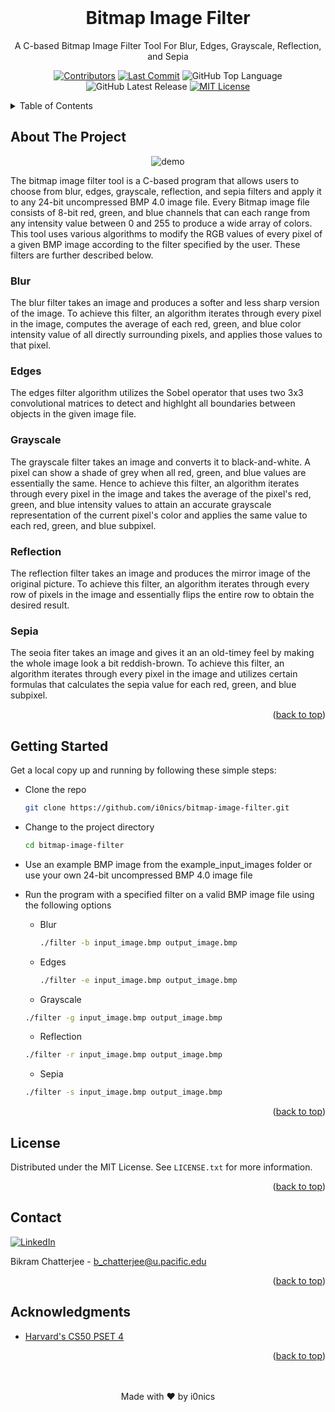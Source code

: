 <div id="top"></div>
  
<div align="center">
  <br>
  
  # Bitmap Image Filter
  A C-based Bitmap Image Filter Tool For Blur, Edges, Grayscale, Reflection, and Sepia
  
  [![Contributors][contributors-shield]][contributors-url]
  [![Last Commit][last-commit-shield]][last-commit-url]
  ![GitHub Top Language][shield-github-top-language]
  ![GitHub Latest Release][shield-github-latest-release]
  [![MIT License][license-shield]][license-url]
</div>

<!-- TABLE OF CONTENTS -->
<details id="table_of_contents">
  <summary>Table of Contents</summary>

  - [About The Project](#about-the-project)
    - [Blur](#blur)
    - [Edges](#edges)
    - [Grayscale](#grayscale)
    - [Reflection](#reflection)
    - [Sepia](#sepia)
  - [Getting Started](#getting-started)
  - [License](#license)
  - [Contact](#contact)
  - [Acknowledgments](#acknowledgments)

</details>

<!-- ABOUT THE PROJECT -->
## About The Project

<div align="center">
  
  ![demo][demo] 
  
</div>

The bitmap image filter tool is a C-based program that allows users to choose from blur, edges, grayscale, reflection, and sepia filters and apply it to any 24-bit uncompressed BMP 4.0 image file. Every Bitmap image file consists of 8-bit red, green, and blue channels that can each range from any intensity value between 0 and 255 to produce a wide array of colors. This tool uses various algorithms to modify the RGB values of every pixel of a given BMP image according to the filter specified by the user. These filters are further described below.

### Blur
The blur filter takes an image and produces a softer and less sharp version of the image. To achieve this filter, an algorithm iterates through every pixel in the image, computes the average of each red, green, and blue color intensity value of all directly surrounding pixels, and applies those values to that pixel.

### Edges
The edges filter algorithm utilizes the Sobel operator that uses two 3x3 convolutional matrices to detect and highlght all boundaries between objects in the given image file.

### Grayscale
The grayscale filter takes an image and converts it to black-and-white. A pixel can show a shade of grey when all red, green, and blue values are essentially the same. Hence to achieve this filter, an algorithm iterates through every pixel in the image and takes the average of the pixel's red, green, and blue intensity values to attain an accurate grayscale representation of the current pixel's color and applies the same value to each red, green, and blue subpixel.

### Reflection
The reflection filter takes an image and produces the mirror image of the original picture. To achieve this filter, an algorithm iterates through every row of pixels in the image and essentially flips the entire row to obtain the desired result.

### Sepia
The seoia fiter takes an image and gives it an an old-timey feel by making the whole image look a bit reddish-brown. To achieve this filter, an algorithm iterates through every pixel in the image and utilizes certain formulas that calculates the sepia value for each red, green, and blue subpixel. 

<p align="right">(<a href="#top">back to top</a>)</p>


<!-- GETTING STARTED -->
## Getting Started

Get a local copy up and running by following these simple steps:

* Clone the repo
   ```sh
   git clone https://github.com/i0nics/bitmap-image-filter.git
   ```
* Change to the project directory
   ```sh
   cd bitmap-image-filter
   ```
* Use an example BMP image from the example_input_images folder or use your own 24-bit uncompressed BMP 4.0 image file
* Run the program with a specified filter on a valid BMP image file using the following options
  
  * Blur
    ```sh
    ./filter -b input_image.bmp output_image.bmp
    ```
  * Edges
    ```sh
    ./filter -e input_image.bmp output_image.bmp
    ```
  * Grayscale
   ```sh
   ./filter -g input_image.bmp output_image.bmp
   ```
  * Reflection
  
   ```sh
   ./filter -r input_image.bmp output_image.bmp
   ```
   * Sepia
    ```sh
   ./filter -s input_image.bmp output_image.bmp
   ```
   
<p align="right">(<a href="#top">back to top</a>)</p>


                                
<!-- LICENSE -->
## License

Distributed under the MIT License. See `LICENSE.txt` for more information.

<p align="right">(<a href="#top">back to top</a>)</p>

                                
<!-- CONTACT -->
## Contact

  [![LinkedIn][linkedin-shield-bikram]][linkedin-url-bikram]

Bikram Chatterjee - b_chatterjee@u.pacific.edu

<p align="right">(<a href="#top">back to top</a>)</p>
                                
<!-- ACKNOWLEDGMENTS -->
## Acknowledgments

* [Harvard's CS50 PSET 4](https://cs50.harvard.edu/x/2022/psets/4/)


<p align="right">(<a href="#top">back to top</a>)</p>

<div align="center">
    <br><br>
    Made with ❤️ by i0nics
</div>


[contributors-shield]: https://img.shields.io/github/contributors/i0nics/bitmap-image-filter.svg?style=for-the-badge
[contributors-url]: https://github.com/i0nics/bitmap-image-filter/graphs/contributors
[demo]: demo/demo.gif
[issues-shield]: https://img.shields.io/github/issues/comp195/senior-project-spring-2022-autopath.svg?style=for-the-badge
[issues-url]: https://github.com/comp195/senior-project-spring-2022-autopath/issues
[last-commit-shield]: https://img.shields.io/github/last-commit/comp195/senior-project-spring-2022-autopath?style=for-the-badge
[last-commit-url]: https://img.shields.io/github/last-commit/comp195/senior-project-spring-2022-autopath?style=for-the-badge
[license-shield]: https://img.shields.io/github/license/i0nics/bitmap-image-filter.svg?style=for-the-badge
[license-url]: https://github.com/i0nics/bitmap-image-filter/blob/master/LICENSE.txt
[linkedin-shield-bikram]: https://img.shields.io/badge/-LinkedIn_(Bikram_C.)-black.svg?style=for-the-badge&logo=linkedin&colorB=555
[linkedin-url-bikram]: https://linkedin.com/in/bikramce
[product-screenshot]: images/screenshot.png
[shield-github-latest-release]: https://img.shields.io/github/v/release/i0nics/bitmap-image-filter?include_prereleases&logo=github&style=for-the-badge
[shield-github-top-language]: https://img.shields.io/github/languages/top/i0nics/bitmap-image-filter?logo=github&style=for-the-badge
